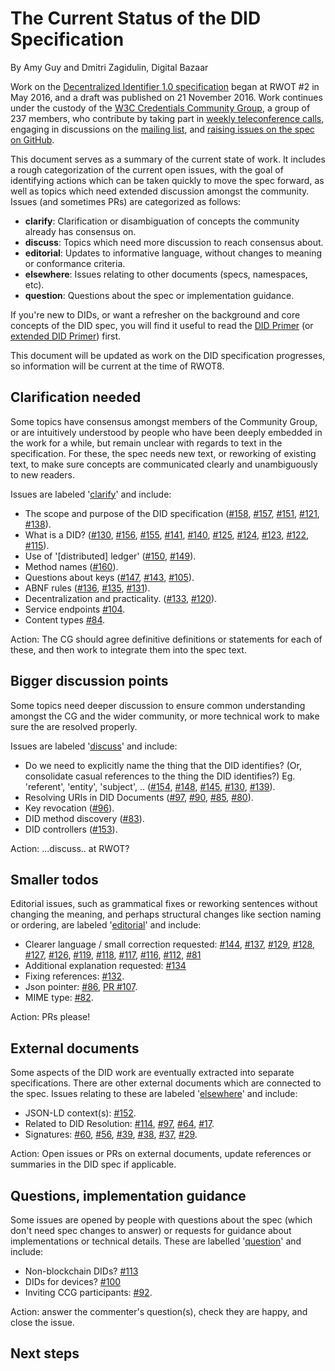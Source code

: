 # The Current Status of the DID Specification

By Amy Guy and Dmitri Zagidulin, Digital Bazaar

Work on the [Decentralized Identifier 1.0 specification](https://w3c-ccg.github.io/did-spec/) began at RWOT \#2 in May 2016, and a draft was published on 21 November 2016. Work continues under the custody of the [W3C Credentials Community Group](https://www.w3.org/community/credentials/), a group of 237 members, who contribute by taking part in [weekly teleconference calls](https://w3c-ccg.github.io/meetings/), engaging in discussions on the [mailing list](https://lists.w3.org/Archives/Public/public-credentials/), and [raising issues on the spec on GitHub](https://github.com/w3c-ccg/did-spec/issues/). 

This document serves as a summary of the current state of work. It includes a rough categorization of the current open issues, with the goal of identifying actions which can be taken quickly to move the spec forward, as well as topics which need extended discussion amongst the community. Issues (and sometimes PRs) are categorized as follows:

* **clarify**: Clarification or disambiguation of concepts the community already has consensus on.
* **discuss**: Topics which need more discussion to reach consensus about. 
* **editorial**: Updates to informative language, without changes to meaning or conformance criteria.
* **elsewhere**: Issues relating to other documents (specs, namespaces, etc).
* **question**: Questions about the spec or implementation guidance.

If you're new to DIDs, or want a refresher on the background and core concepts of the DID spec, you will find it useful to read the [DID Primer](did-primer.md) (or [extended DID Primer](did-primer-extended.md)) first.

This document will be updated as work on the DID specification progresses, so information will be current at the time of RWOT8.

## Clarification needed

Some topics have consensus amongst members of the Community Group, or are intuitively understood by people who have been deeply embedded in the work for a while, but remain unclear with regards to text in the specification. For these, the spec needs new text, or reworking of existing text, to make sure concepts are communicated clearly and unambiguously to new readers.

Issues are labeled '[clarify](https://github.com/w3c-ccg/did-spec/issues?q=is%3Aissue+is%3Aopen+label%3Aclarify)' and include:

* The scope and purpose of the DID specification ([#158](https://github.com/w3c-ccg/did-spec/issues/158), [#157](https://github.com/w3c-ccg/did-spec/issues/157), [#151](https://github.com/w3c-ccg/did-spec/issues/151), [#121](https://github.com/w3c-ccg/did-spec/issues/121), [#138](https://github.com/w3c-ccg/did-spec/issues/138)).
* What is a DID? ([#130](https://github.com/w3c-ccg/did-spec/issues/130), [#156](https://github.com/w3c-ccg/did-spec/issues/156), [#155](https://github.com/w3c-ccg/did-spec/issues/155), [#141](https://github.com/w3c-ccg/did-spec/issues/141), [#140](https://github.com/w3c-ccg/did-spec/issues/140), [#125](https://github.com/w3c-ccg/did-spec/issues/125), [#124](https://github.com/w3c-ccg/did-spec/issues/124), [#123](https://github.com/w3c-ccg/did-spec/issues/123), [#122](https://github.com/w3c-ccg/did-spec/issues/122), [#115](https://github.com/w3c-ccg/did-spec/issues/115)).
* Use of '[distributed] ledger' ([#150](https://github.com/w3c-ccg/did-spec/issues/150), [#149](https://github.com/w3c-ccg/did-spec/issues/149)).
* Method names ([#160](https://github.com/w3c-ccg/did-spec/issues/160)).
* Questions about keys ([#147](https://github.com/w3c-ccg/did-spec/issues/147), [#143](https://github.com/w3c-ccg/did-spec/issues/143), [#105](https://github.com/w3c-ccg/did-spec/issues/105)).
* ABNF rules ([#136](https://github.com/w3c-ccg/did-spec/issues/136), [#135](https://github.com/w3c-ccg/did-spec/issues/135), [#131](https://github.com/w3c-ccg/did-spec/issues/131)).
* Decentralization and practicality. ([#133](https://github.com/w3c-ccg/did-spec/issues/133), [#120](https://github.com/w3c-ccg/did-spec/issues/120)).
* Service endpoints [#104](https://github.com/w3c-ccg/did-spec/issues/104).
* Content types [#84](https://github.com/w3c-ccg/did-spec/issues/84).

Action: The CG should agree definitive definitions or statements for each of these, and then work to integrate them into the spec text.

## Bigger discussion points

Some topics need deeper discussion to ensure common understanding amongst the CG and the wider community, or more technical work to make sure the are resolved properly.

Issues are labeled '[discuss](https://github.com/w3c-ccg/did-spec/issues?q=is%3Aissue+is%3Aopen+label%3Adiscuss)' and include:

* Do we need to explicitly name the thing that the DID identifies? (Or, consolidate casual references to the thing the DID identifies?) Eg. 'referent', 'entity', 'subject', .. ([#154](https://github.com/w3c-ccg/did-spec/issues/154), [#148](https://github.com/w3c-ccg/did-spec/issues/148), [#145](https://github.com/w3c-ccg/did-spec/issues/145), [#130](https://github.com/w3c-ccg/did-spec/issues/130), [#139](https://github.com/w3c-ccg/did-spec/issues/139)).
* Resolving URIs in DID Documents ([#97](https://github.com/w3c-ccg/did-spec/issues/97), [#90](https://github.com/w3c-ccg/did-spec/issues/90), [#85](https://github.com/w3c-ccg/did-spec/issues/85), [#80](https://github.com/w3c-ccg/did-spec/issues/80)).
* Key revocation ([#96](https://github.com/w3c-ccg/did-spec/issues/96)).
* DID method discovery ([#83](https://github.com/w3c-ccg/did-spec/issues/83)).
* DID controllers ([#153](https://github.com/w3c-ccg/did-spec/issues/153)).

Action: ...discuss.. at RWOT?

## Smaller todos

Editorial issues, such as grammatical fixes or reworking sentences without changing the meaning, and perhaps structural changes like section naming or ordering, are labeled '[editorial](https://github.com/w3c-ccg/did-spec/issues?q=is%3Aissue+is%3Aopen+label%3Aeditorial)' and include:

* Clearer language / small correction requested: [#144](https://github.com/w3c-ccg/did-spec/issues/144), [#137](https://github.com/w3c-ccg/did-spec/issues/137), [#129](https://github.com/w3c-ccg/did-spec/issues/129), [#128](https://github.com/w3c-ccg/did-spec/issues/128), [#127](https://github.com/w3c-ccg/did-spec/issues/127), [#126](https://github.com/w3c-ccg/did-spec/issues/126), [#119](https://github.com/w3c-ccg/did-spec/issues/119), [#118](https://github.com/w3c-ccg/did-spec/issues/118), [#117](https://github.com/w3c-ccg/did-spec/issues/117), [#116](https://github.com/w3c-ccg/did-spec/issues/116), [#112](https://github.com/w3c-ccg/did-spec/issues/112), [#81](https://github.com/w3c-ccg/did-spec/issues/81)
* Additional explanation requested: [#134](https://github.com/w3c-ccg/did-spec/issues/134)
* Fixing references: [#132](https://github.com/w3c-ccg/did-spec/issues/132).
* Json pointer: [#86](https://github.com/w3c-ccg/did-spec/issues/86), [PR #107](https://github.com/w3c-ccg/did-spec/pull/107).
* MIME type: [#82](https://github.com/w3c-ccg/did-spec/issues/82).

Action: PRs please!

## External documents

Some aspects of the DID work are eventually extracted into separate specifications. There are other external documents which are connected to the spec. Issues relating to these are labeled '[elsewhere](https://github.com/w3c-ccg/did-spec/issues?q=is%3Aissue+is%3Aopen+label%3Aelsewhere)' and include:

* JSON-LD context(s): [#152](https://github.com/w3c-ccg/did-spec/issues/152).
* Related to DID Resolution: [#114](https://github.com/w3c-ccg/did-spec/issues/114), [#97](https://github.com/w3c-ccg/did-spec/issues/97), [#64](https://github.com/w3c-ccg/did-spec/issues/64), [#17](https://github.com/w3c-ccg/did-spec/issues/17).
* Signatures: [#60](https://github.com/w3c-ccg/did-spec/issues/60), [#56](https://github.com/w3c-ccg/did-spec/issues/56), [#39](https://github.com/w3c-ccg/did-spec/issues/39), [#38](https://github.com/w3c-ccg/did-spec/issues/38), [#37](https://github.com/w3c-ccg/did-spec/issues/37), [#29](https://github.com/w3c-ccg/did-spec/issues/29).

Action: Open issues or PRs on external documents, update references or summaries in the DID spec if applicable.

## Questions, implementation guidance

Some issues are opened by people with questions about the spec (which don't need spec changes to answer) or requests for guidance about implementations or technical details. These are labelled '[question](https://github.com/w3c-ccg/did-spec/issues?q=is%3Aissue+is%3Aopen+label%3Aquestion)' and include:

* Non-blockchain DIDs? [#113](https://github.com/w3c-ccg/did-spec/issues/113)
* DIDs for devices? [#100](https://github.com/w3c-ccg/did-spec/issues/100)
* Inviting CCG participants: [#92](https://github.com/w3c-ccg/did-spec/issues/92).

Action: answer the commenter's question(s), check they are happy, and close the issue.

## Next steps

